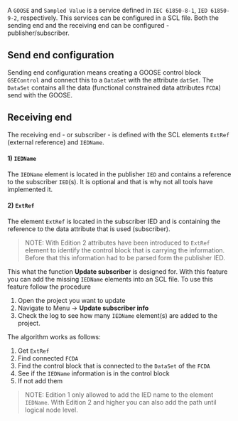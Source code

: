 A `GOOSE` and `Sampled Value` is a service defined in `IEC 61850-8-1`, `IED 61850-9-2`, respectively. This services can be configured in a SCL file. Both the sending end and the receiving end can be configured - publisher/subscriber.  

## Send end configuration 
Sending end configuration means creating a GOOSE control block `GSEControl` and connect this to a `DataSet` with the attribute `datSet`.
The `DataSet` contains all the data (functional constrained data attributes `FCDA`) send with the GOOSE.  


## Receiving end
The receiving end - or subscriber - is defined with the SCL elements `ExtRef` (external reference) and `IEDName`. 

####  1) `IEDName`
The `IEDName` element is located in the publisher `IED` and contains a reference to the subscriber `IED`(s). It is optional and that is why not all tools have implemented it.  

#### 2) `ExtRef`
The element `ExtRef` is located in the subscriber IED and is containing the reference to the data attribute that is used (subscriber). 

> NOTE: With Edition 2 attributes have been introduced to `ExtRef` element to identify the control block that is carrying the information. Before that this information had to be parsed form the publisher IED. 


This what the function **Update subscriber** is designed for. With this feature you can add the missing `IEDName` elements into an SCL file. To use this feature follow the procedure
1. Open the project you want to update
2. Navigate to Menu -> **Update subscriber info**
3. Check the log to see how many `IEDName` element(s) are added to the project. 


The algorithm works as follows: 
1. Get `ExtRef`
2. Find connected `FCDA`
3. Find the control block that is connected to the `DataSet` of the `FCDA`
4. See if the `IEDName` information is in the control block
5. If not add them


> NOTE: Edition 1 only allowed to add the IED name to the element `IEDName`. With Edition 2 and higher you can also add the path until logical node level.


